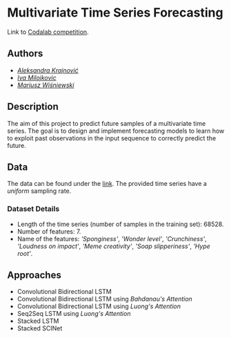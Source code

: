 # Multivariate Time Series Forecasting

Link to [Codalab competition](https://codalab.lisn.upsaclay.fr/competitions/621).

## Authors

- *[Aleksandra Krajnović](https://github.com/akrajnovic)*
- *[Iva Milojkovic](https://github.com/ivamilojkovic)*
- *[Mariusz Wiśniewski](https://github.com/Nexer8)*

## Description

The aim of this project to predict future samples of a multivariate time series. The goal is to design and implement forecasting models to learn how to exploit past observations in the input sequence to correctly predict the future.

## Data

The data can be found under the [link](https://drive.google.com/drive/folders/14YIaBj7Hm9wjqc8notvB0gW4V8PHO8mR?usp=sharing). The provided time series have a *uniform* sampling rate.

### Dataset Details

- Length of the time series (number of samples in the training set): 68528.
- Number of features: 7.
- Name of the features: *'Sponginess'*, *'Wonder level'*, *'Crunchiness'*, *'Loudness on impact'*, *'Meme creativity'*, *'Soap slipperiness'*, *'Hype root'*.

## Approaches

- Convolutional Bidirectional LSTM
- Convolutional Bidirectional LSTM using *Bahdanau's Attention*
- Convolutional Bidirectional LSTM using *Luong's Attention*
- Seq2Seq LSTM using *Luong's Attention*
- Stacked LSTM
- Stacked SCINet
